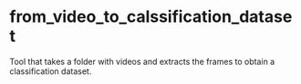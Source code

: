 # from_video_to_calssification_dataset
 Tool that takes a folder with videos and extracts the frames to obtain a classification dataset.
